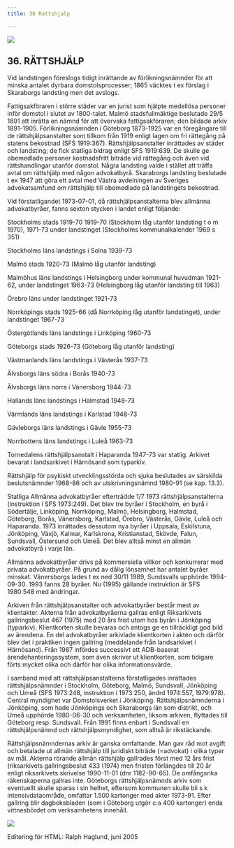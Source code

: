 ```yaml
---
title: 36 Rattshjalp

---
```


[![](arrow9.jpg)](Index.htm)

## 36\. RÄTTSHJÄLP

Vid landstingen föreslogs tidigt inrättande av förlikningsnämnder för att minska antalet dyrbara domstolsprocesser; 1865 väcktes t ex förslag i Skaraborgs landsting men det avslogs. 

Fattigsakföraren i större städer var en jurist som hjälpte medellösa personer inför domstol i slutet av 1800-talet. Malmö stadsfullmäktige beslutade 29/5 1891 att inrätta en nämnd för att övervaka fattigsakföraren; den bildade arkiv 1891-1905. Förlikningsnämnden i Göteborg 1873-1925 var en föregångare till de rättshjälpsanstalter som tillkom från 1919 enligt lagen om fri rättegång på statens bekostnad (SFS 1919:367). Rättshjälpsanstalter inrättades av städer och landsting; de fick statliga bidrag enligt SFS 1919:639. De skulle ge obemedlade personer kostnadsfritt biträde vid rättegång och även vid rättshandlingar utanför domstol. Några landsting valde i stället att träffa avtal om rättshjälp med någon advokatbyrå. Skaraborgs landsting beslutade t ex 1947 att göra ett avtal med Västra avdelningen av Sveriges advokatsamfund om rättshjälp till obemedlade på landstingets bekostnad. 

Vid förstatligandet 1973-07-01, då rättshjälpsanstalterna blev allmänna advokatbyråer, fanns sexton stycken i landet enligt följande: 

Stockholms stads 1919-70 1919-70 (Stockholm låg utanför landsting t o m 1970), 1971-73 under landstinget (Stockholms kommunalkalender 1969 s 351)

Stockholms läns landstings i Solna 1939-73

Malmö stads 1920-73 (Malmö låg utanför landsting)

Malmöhus läns landstings i Helsingborg under kommunal huvudman 1921-62, under landstinget 1963-73 (Helsingborg låg utanför landsting till 1963)

Örebro läns under landstinget 1921-73

Norrköpings stads 1925-66 (då Norrköping låg utanför landstinget), under landstinget 1967-73

Östergötlands läns landstings i Linköping 1960-73

Göteborgs stads 1926-73 (Göteborg låg utanför landsting)

Västmanlands läns landstings i Västerås 1937-73

Älvsborgs läns södra i Borås 1940-73

Älvsborgs läns norra i Vänersborg 1944-73

Hallands läns landstings i Halmstad 1948-73

Värmlands läns landstings i Karlstad 1948-73

Gävleborgs läns landstings i Gävle 1955-73

Norrbottens läns landstings i Luleå 1963-73

Tornedalens rättshjälpsanstalt i Haparanda 1947-73 var statlig. Arkivet bevarat i landsarkivet i Härnösand som typarkiv. 

Rättshjälp för psykiskt utvecklingsstörda och sjuka beslutades av särskilda beslutsnämnder 1968-86 och av utskrivningsnämnd 1980-91 (se kap. 13.3). 

Statliga Allmänna advokatbyråer efterträdde 1/7 1973 rättshjälpsanstalterna (instruktion i SFS 1973:249). Det blev tre byråer i Stockholm, en byrå i Södertälje, Linköping, Norrköping, Malmö, Helsingborg, Halmstad, Göteborg, Borås, Vänersborg, Karlstad, Örebro, Västerås, Gävle, Luleå och Haparanda. 1973 inrättades dessutom nya byråer i Uppsala, Eskilstuna, Jönköping, Växjö, Kalmar, Karlskrona, Kristianstad, Skövde, Falun, Sundsvall, Östersund och Umeå. Det blev alltså minst en allmän advokatbyrå i varje län. 

Allmänna advokatbyråer drivs på kommersiella villkor och konkurrerar med privata advokatbyråer. På grund av dålig lönsamhet har antalet byråer minskat. Vänersborgs lades t ex ned 30/11 1989, Sundsvalls upphörde 1994-09-30. 1993 fanns 28 byråer. Nu (1995) gällande instruktion är SFS 1980:548 med ändringar. 

Arkiven från rättshjälpsanstalter och advokatbyråer består mest av klientakter. Akterna från advokatbyråerna gallras enligt Riksarkivets gallringsbeslut 467 (1975) med 20 års frist utom hos byrån i Jönköping (typarkiv). Klientkorten skulle bevaras och antogs ge en tillräckligt god bild av ärendena. En del advokatbyråer arkivlade klientkorten i akten och därför blev det i praktiken ingen gallring (meddelande från landsarkivet i Härnösand). Från 1987 infördes successivt ett ADB-baserat ärendehanteringssystem, som även skriver ut klientkorten, som tidigare förts mycket olika och därför har olika informationsvärde. 

I samband med att rättshjälpsanstalterna förstatligades inrättades rättshjälpsnämnder i Stockholm, Göteborg, Malmö, Sundsvall, Jönköping och Umeå (SFS 1973:248, instruktion i 1973:250, ändrd 1974:557, 1979:978). Central myndighet var Domstolsverket i Jönköping. Rättshjälpsnämnderna i Jönköping, som hade Jönköpings och Skaraborgs län som distrikt, och Umeå upphörde 1980-06-30 och verksamheten, liksom arkiven, flyttades till Göteborg resp. Sundsvall. Från 1991 finns enbart i Sundsvall en rättshjälpsnämnd och rättshjälpsmyndighet, som alltså är rikstäckande. 

Rättshjälpsnämndernas arkiv är ganska omfattande. Man gav råd mot avgift och betalade ut allmän rättshjälp till juridiskt biträde (=advokat) i olika typer av mål. Akterna rörande allmän rättshjälp gallrades först med 12 års frist (riksarkivets gallringsbeslut 433 (1974) men fristen förlängdes till 20 år enligt riksarkivets skrivelse 1990-11-01 (dnr 1182-90-65). De omfångsrika räkenskaperna gallras inte. Göteborgs rättshjälpsnämnds arkiv som eventuellt skulle sparas i sin helhet, eftersom kommunen skulle bli s k intensivdataområde, omfattar 1.500 kartonger med akter 1973-91. Efter gallring blir dagboksbladen (som i Göteborg utgör c:a 400 kartonger) enda vittnesbördet om verksamhetens innehåll.

[![](arrow9.jpg)](Index.htm)

Editering för HTML: Ralph Haglund, juni 2005
